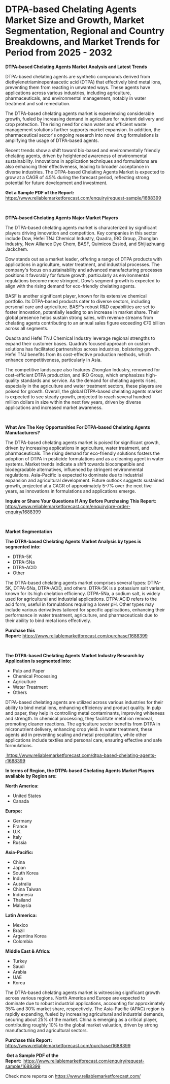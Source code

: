 <p><h1>DTPA-based Chelating Agents Market Size and Growth, Market Segmentation, Regional and Country Breakdowns, and Market Trends for Period from 2025 -  2032</h1></p><p><strong>DTPA-based Chelating Agents Market Analysis and Latest Trends</strong></p>
<p><p>DTPA-based chelating agents are synthetic compounds derived from diethylenetriaminepentaacetic acid (DTPA) that effectively bind metal ions, preventing them from reacting in unwanted ways. These agents have applications across various industries, including agriculture, pharmaceuticals, and environmental management, notably in water treatment and soil remediation.</p><p>The DTPA-based chelating agents market is experiencing considerable growth, fueled by increasing demand in agriculture for nutrient delivery and crop protection. The rising need for clean water and efficient waste management solutions further supports market expansion. In addition, the pharmaceutical sector's ongoing research into novel drug formulations is amplifying the usage of DTPA-based agents.</p><p>Recent trends show a shift toward bio-based and environmentally friendly chelating agents, driven by heightened awareness of environmental sustainability. Innovations in application techniques and formulations are also enhancing their effectiveness, leading to broader acceptance in diverse industries. The DTPA-based Chelating Agents Market is expected to grow at a CAGR of 4.5% during the forecast period, reflecting strong potential for future development and investment.</p></p>
<p><strong>Get a Sample PDF of the Report:&nbsp;</strong> <a href="https://www.reliablemarketforecast.com/enquiry/request-sample/1688399?utm_campaign=2316&utm_medium=2&utm_source=Github&utm_content=ia&utm_term=26032025&utm_id=dtpa-based-chelating-agents">https://www.reliablemarketforecast.com/enquiry/request-sample/1688399</a></p>
<p>&nbsp;</p>
<p><strong>DTPA-based Chelating Agents Major Market Players</strong></p>
<p><p>The DTPA-based chelating agents market is characterized by significant players driving innovation and competition. Key companies in this sector include Dow, Hefei TNJ Chemical Industry, Quadra, IRO Group, Zhonglan Industry, New Alliance Dye Chem, BASF, Quimicos Essiod, and Shijiazhuang Jackchem.</p><p>Dow stands out as a market leader, offering a range of DTPA products with applications in agriculture, water treatment, and industrial processes. The company's focus on sustainability and advanced manufacturing processes positions it favorably for future growth, particularly as environmental regulations become more stringent. Dow’s segment growth is expected to align with the rising demand for eco-friendly chelating agents.</p><p>BASF is another significant player, known for its extensive chemical portfolio. Its DTPA-based products cater to diverse sectors, including personal care and agriculture. BASF’s robust R&D capabilities are set to foster innovation, potentially leading to an increase in market share. Their global presence helps sustain strong sales, with revenue streams from chelating agents contributing to an annual sales figure exceeding €70 billion across all segments.</p><p>Quadra and Hefei TNJ Chemical Industry leverage regional strengths to expand their customer bases. Quadra’s focused approach on custom solutions has facilitated partnerships across industries, bolstering growth. Hefei TNJ benefits from its cost-effective production methods, which enhance competitiveness, particularly in Asia.</p><p>The competitive landscape also features Zhonglan Industry, renowned for cost-efficient DTPA production, and IRO Group, which emphasizes high-quality standards and service. As the demand for chelating agents rises, especially in the agriculture and water treatment sectors, these players are poised for growth. Overall, the global DTPA-based chelating agents market is expected to see steady growth, projected to reach several hundred million dollars in size within the next few years, driven by diverse applications and increased market awareness.</p></p>
<p>&nbsp;</p>
<p><strong>What Are The Key Opportunities For DTPA-based Chelating Agents Manufacturers?</strong></p>
<p><p>The DTPA-based chelating agents market is poised for significant growth, driven by increasing applications in agriculture, water treatment, and pharmaceuticals. The rising demand for eco-friendly solutions fosters the adoption of DTPA in pesticide formulations and as a cleaning agent in water systems. Market trends indicate a shift towards biocompatible and biodegradable alternatives, influenced by stringent environmental regulations. Asia-Pacific is expected to dominate due to industrial expansion and agricultural development. Future outlook suggests sustained growth, projected at a CAGR of approximately 5-7% over the next five years, as innovations in formulations and applications emerge.</p></p>
<p><strong>Inquire or Share Your Questions If Any Before Purchasing This Report:</strong> <a href="https://www.reliablemarketforecast.com/enquiry/pre-order-enquiry/1688399?utm_campaign=2316&utm_medium=2&utm_source=Github&utm_content=ia&utm_term=26032025&utm_id=dtpa-based-chelating-agents">https://www.reliablemarketforecast.com/enquiry/pre-order-enquiry/1688399</a></p>
<p>&nbsp;</p>
<p><strong>Market Segmentation</strong></p>
<p><strong>The DTPA-based Chelating Agents Market Analysis by types is segmented into:</strong></p>
<p><ul><li>DTPA-5K</li><li>DTPA-5Na</li><li>DTPA-ACID</li><li>Other</li></ul></p>
<p><p>The DTPA-based chelating agents market comprises several types: DTPA-5K, DTPA-5Na, DTPA-ACID, and others. DTPA-5K is a potassium salt variant, known for its high chelation efficiency. DTPA-5Na, a sodium salt, is widely used for agricultural and industrial applications. DTPA-ACID refers to the acid form, useful in formulations requiring a lower pH. Other types may include various derivatives tailored for specific applications, enhancing their performance in water treatment, agriculture, and pharmaceuticals due to their ability to bind metal ions effectively.</p></p>
<p><strong>Purchase this Report:&nbsp;</strong><a href="https://www.reliablemarketforecast.com/purchase/1688399?utm_campaign=2316&utm_medium=2&utm_source=Github&utm_content=ia&utm_term=26032025&utm_id=dtpa-based-chelating-agents">https://www.reliablemarketforecast.com/purchase/1688399</a></p>
<p>&nbsp;</p>
<p><strong>The DTPA-based Chelating Agents Market Industry Research by Application is segmented into:</strong></p>
<p><ul><li>Pulp and Paper</li><li>Chemical Processing</li><li>Agriculture</li><li>Water Treatment</li><li>Others</li></ul></p>
<p><p>DTPA-based chelating agents are utilized across various industries for their ability to bind metal ions, enhancing efficiency and product quality. In pulp and paper, they help in controlling metal contaminants, improving whiteness and strength. In chemical processing, they facilitate metal ion removal, promoting cleaner reactions. The agriculture sector benefits from DTPA in micronutrient delivery, enhancing crop yield. In water treatment, these agents aid in preventing scaling and metal precipitation, while other applications include textiles and personal care, ensuring effective and safe formulations.</p></p>
<p><a href="https://www.reliablemarketforecast.com/dtpa-based-chelating-agents-r1688399?utm_campaign=2316&utm_medium=2&utm_source=Github&utm_content=ia&utm_term=26032025&utm_id=dtpa-based-chelating-agents">&nbsp;https://www.reliablemarketforecast.com/dtpa-based-chelating-agents-r1688399</a></p>
<p><strong>In terms of Region, the DTPA-based Chelating Agents Market Players available by Region are:</strong></p>
<p>
    <p> <strong> North America: </strong>
        <ul>
            <li>United States</li>
            <li>Canada</li>
        </ul>
        </p> 
    <p> <strong> Europe: </strong>
        <ul>
            <li>Germany</li>
            <li>France</li>
            <li>U.K.</li>
            <li>Italy</li>
            <li>Russia</li>
        </ul>
        </p> 
    <p> <strong> Asia-Pacific: </strong>
        <ul>
            <li>China</li>
            <li>Japan</li>
            <li>South Korea</li>
            <li>India</li>
            <li>Australia</li>
            <li>China Taiwan</li>
            <li>Indonesia</li>
            <li>Thailand</li>
            <li>Malaysia</li>
        </ul>
        </p> 
    <p> <strong> Latin America: </strong>
        <ul>
            <li>Mexico</li>
            <li>Brazil</li>
            <li>Argentina Korea</li>
            <li>Colombia</li>
        </ul>
        </p> 
    <p> <strong> Middle East & Africa: </strong>
        <ul>
            <li>Turkey</li>
            <li>Saudi</li>
            <li>Arabia</li>
            <li>UAE</li>
            <li>Korea</li>
        </ul>
    </p>
    </p>
<p><p>The DTPA-based chelating agents market is witnessing significant growth across various regions. North America and Europe are expected to dominate due to robust industrial applications, accounting for approximately 35% and 30% market share, respectively. The Asia-Pacific (APAC) region is rapidly expanding, fueled by increasing agricultural and industrial demands, securing about 25% of the market. China is emerging as a critical player, contributing roughly 10% to the global market valuation, driven by strong manufacturing and agricultural sectors.</p></p>
<p><strong>Purchase this Report: </strong><a href="https://www.reliablemarketforecast.com/purchase/1688399?utm_campaign=2316&utm_medium=2&utm_source=Github&utm_content=ia&utm_term=26032025&utm_id=dtpa-based-chelating-agents">https://www.reliablemarketforecast.com/purchase/1688399</a></p>
<p>&nbsp;<strong>Get a Sample PDF of the Report:&nbsp;&nbsp;</strong><a href="https://www.reliablemarketforecast.com/enquiry/request-sample/1688399?utm_campaign=2316&utm_medium=2&utm_source=Github&utm_content=ia&utm_term=26032025&utm_id=dtpa-based-chelating-agents">https://www.reliablemarketforecast.com/enquiry/request-sample/1688399</a></p>
<p><strong></strong></p>
<p>Check more reports on <a href="https://www.reliablemarketforecast.com/?utm_campaign=2316&utm_medium=2&utm_source=Github&utm_content=ia&utm_term=26032025&utm_id=dtpa-based-chelating-agents">https://www.reliablemarketforecast.com/</a></p>